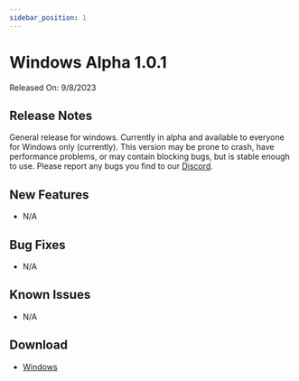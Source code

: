 ```yaml
---
sidebar_position: 1
---
```


# Windows Alpha 1.0.1

Released On: 9/8/2023

## Release Notes

General release for windows. Currently in alpha and available to everyone for Windows only (currently). This version may be prone to crash, have performance problems, or may contain blocking bugs, but is stable enough to use. Please report any bugs you find to our [Discord](https://discord.gg/k8HQdDG6Zc).

## New Features

- N/A

## Bug Fixes

- N/A

## Known Issues

- N/A

## Download

- [Windows](https://github.com/bytesbrowser/bytes-browser-releases/releases/download/1.0.1/bytes-browser.windows-x86_64.exe)
